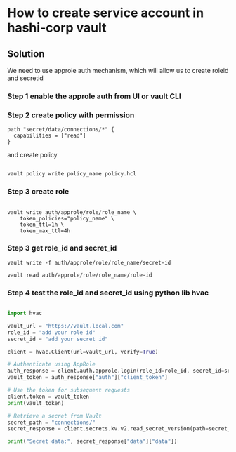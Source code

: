 # How to create service account in hashi-corp vault

## Solution

We need to use approle auth mechanism, which will allow us to create roleid and secretid

### Step 1 enable the approle auth from UI or vault CLI

### Step 2 create policy with permission

```hcl
path "secret/data/connections/*" {
  capabilities = ["read"]
}
```

and create policy

```shell

vault policy write policy_name policy.hcl

```

### Step 3 create role

```shell

vault write auth/approle/role/role_name \
    token_policies="policy_name" \
    token_ttl=1h \
    token_max_ttl=4h

```

### Step 3 get role_id and secret_id

```shell
vault write -f auth/approle/role/role_name/secret-id
```

```shell
vault read auth/approle/role/role_name/role-id
```

### Step 4 test the role_id and secret_id using python lib hvac

```python

import hvac

vault_url = "https://vault.local.com"
role_id = "add your role id"
secret_id = "add your secret id"

client = hvac.Client(url=vault_url, verify=True)

# Authenticate using AppRole
auth_response = client.auth.approle.login(role_id=role_id, secret_id=secret_id)
vault_token = auth_response["auth"]["client_token"]

# Use the token for subsequent requests
client.token = vault_token
print(vault_token)

# Retrieve a secret from Vault
secret_path = "connections/"
secret_response = client.secrets.kv.v2.read_secret_version(path=secret_path)

print("Secret data:", secret_response["data"]["data"])

```
